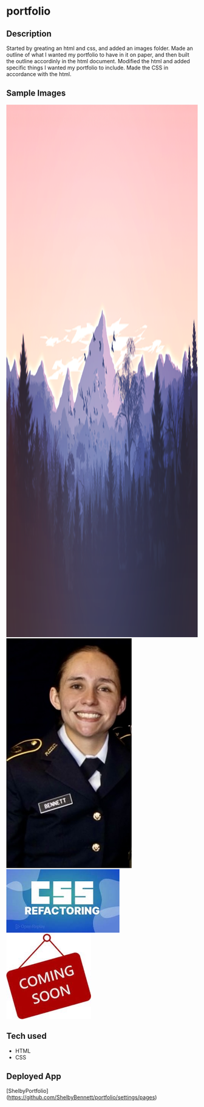 # portfolio

## Description
Started by greating an html and css, and added an images folder. Made an outline of what I wanted my portfolio to have in it on paper, and then built the outline accordinly in the html document. Modified the html and added specific things I wanted my portfolio to include. Made the CSS in accordance with the html.

## Sample Images
<img src="./assests/images/mountains-1412683_1280.png" alt="mountains" style="width:100vw; height:35vh;" >
 <img src="./assests/images/9B69E205-349B-4578-86B0-57BA4D8E4D9B_4_5005_c.jpeg" alt="headshot">
  <img src="./assests/images/3F765986-F8B6-4180-B798-C67730F12684_4_5005_c.jpeg">
  <img src="./assests/images/D3236721-3FFF-4AC9-962F-B3305A9408FE_4_5005_c.jpeg">

  ## Tech used
  * HTML
  * CSS

  ## Deployed App
 [ShelbyPortfolio] (https://github.com/ShelbyBennett/portfolio/settings/pages)

